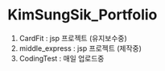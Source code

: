 # KimSungSik_Portfolio
1. CardFit : jsp 프로젝트 (유지보수중)
2. middle_express : jsp 프로젝트 (제작중)
3. CodingTest : 매일 업로드중